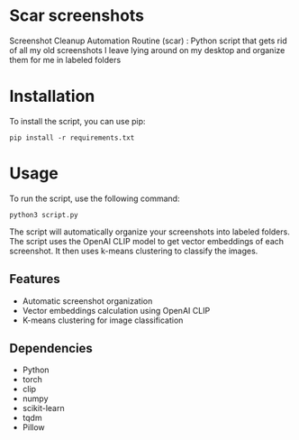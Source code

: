 # Scar screenshots

Screenshot Cleanup Automation Routine (scar) : Python script that gets rid of all my old screenshots I leave lying around on my desktop and organize them for me in labeled folders

# Installation

To install the script, you can use pip:
```
pip install -r requirements.txt
```

# Usage

To run the script, use the following command:
```
python3 script.py
```

The script will automatically organize your screenshots into labeled folders. The script uses the OpenAI CLIP model to get vector embeddings of each screenshot. It then uses k-means clustering to classify the images.

## Features

- Automatic screenshot organization
- Vector embeddings calculation using OpenAI CLIP
- K-means clustering for image classification

## Dependencies

- Python
- torch
- clip
- numpy
- scikit-learn
- tqdm
- Pillow
